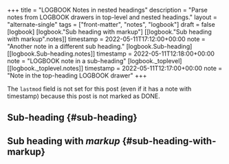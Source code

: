 +++
title = "LOGBOOK Notes in nested headings"
description = "Parse notes from LOGBOOK drawers in top-level and nested headings."
layout = "alternate-single"
tags = ["front-matter", "notes", "logbook"]
draft = false
[logbook]
  [logbook."Sub heading with markup"]
    [[logbook."Sub heading with markup".notes]]
      timestamp = 2022-05-11T17:12:00+00:00
      note = "Another note in a different sub heading."
  [logbook.Sub-heading]
    [[logbook.Sub-heading.notes]]
      timestamp = 2022-05-11T12:18:00+00:00
      note = "LOGBOOK note in a sub-heading"
  [logbook._toplevel]
    [[logbook._toplevel.notes]]
      timestamp = 2022-05-11T12:17:00+00:00
      note = "Note in the top-heading LOGBOOK drawer"
+++

The `lastmod` field is not set for this post (even if it has a note
with timestamp) because this post is not marked as DONE.


## Sub-heading {#sub-heading}


## Sub heading **with** _markup_ {#sub-heading-with-markup}

